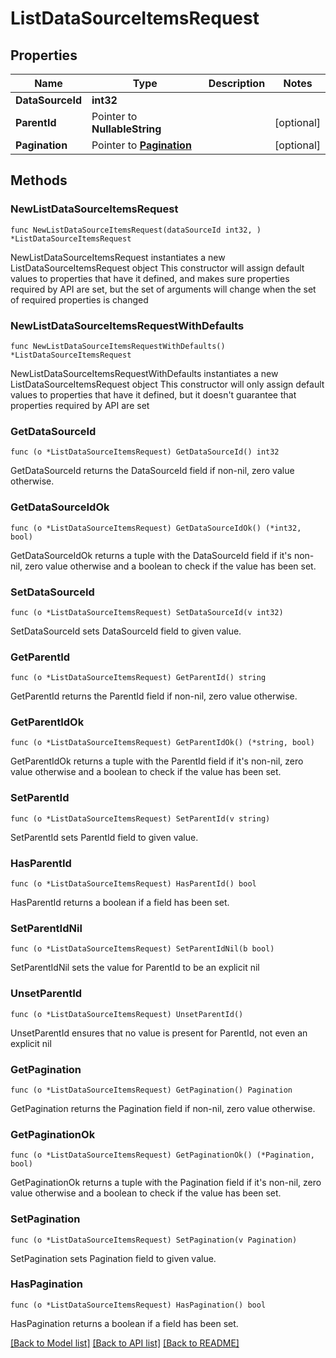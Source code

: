 # ListDataSourceItemsRequest

## Properties

Name | Type | Description | Notes
------------ | ------------- | ------------- | -------------
**DataSourceId** | **int32** |  | 
**ParentId** | Pointer to **NullableString** |  | [optional] 
**Pagination** | Pointer to [**Pagination**](Pagination.md) |  | [optional] 

## Methods

### NewListDataSourceItemsRequest

`func NewListDataSourceItemsRequest(dataSourceId int32, ) *ListDataSourceItemsRequest`

NewListDataSourceItemsRequest instantiates a new ListDataSourceItemsRequest object
This constructor will assign default values to properties that have it defined,
and makes sure properties required by API are set, but the set of arguments
will change when the set of required properties is changed

### NewListDataSourceItemsRequestWithDefaults

`func NewListDataSourceItemsRequestWithDefaults() *ListDataSourceItemsRequest`

NewListDataSourceItemsRequestWithDefaults instantiates a new ListDataSourceItemsRequest object
This constructor will only assign default values to properties that have it defined,
but it doesn't guarantee that properties required by API are set

### GetDataSourceId

`func (o *ListDataSourceItemsRequest) GetDataSourceId() int32`

GetDataSourceId returns the DataSourceId field if non-nil, zero value otherwise.

### GetDataSourceIdOk

`func (o *ListDataSourceItemsRequest) GetDataSourceIdOk() (*int32, bool)`

GetDataSourceIdOk returns a tuple with the DataSourceId field if it's non-nil, zero value otherwise
and a boolean to check if the value has been set.

### SetDataSourceId

`func (o *ListDataSourceItemsRequest) SetDataSourceId(v int32)`

SetDataSourceId sets DataSourceId field to given value.


### GetParentId

`func (o *ListDataSourceItemsRequest) GetParentId() string`

GetParentId returns the ParentId field if non-nil, zero value otherwise.

### GetParentIdOk

`func (o *ListDataSourceItemsRequest) GetParentIdOk() (*string, bool)`

GetParentIdOk returns a tuple with the ParentId field if it's non-nil, zero value otherwise
and a boolean to check if the value has been set.

### SetParentId

`func (o *ListDataSourceItemsRequest) SetParentId(v string)`

SetParentId sets ParentId field to given value.

### HasParentId

`func (o *ListDataSourceItemsRequest) HasParentId() bool`

HasParentId returns a boolean if a field has been set.

### SetParentIdNil

`func (o *ListDataSourceItemsRequest) SetParentIdNil(b bool)`

 SetParentIdNil sets the value for ParentId to be an explicit nil

### UnsetParentId
`func (o *ListDataSourceItemsRequest) UnsetParentId()`

UnsetParentId ensures that no value is present for ParentId, not even an explicit nil
### GetPagination

`func (o *ListDataSourceItemsRequest) GetPagination() Pagination`

GetPagination returns the Pagination field if non-nil, zero value otherwise.

### GetPaginationOk

`func (o *ListDataSourceItemsRequest) GetPaginationOk() (*Pagination, bool)`

GetPaginationOk returns a tuple with the Pagination field if it's non-nil, zero value otherwise
and a boolean to check if the value has been set.

### SetPagination

`func (o *ListDataSourceItemsRequest) SetPagination(v Pagination)`

SetPagination sets Pagination field to given value.

### HasPagination

`func (o *ListDataSourceItemsRequest) HasPagination() bool`

HasPagination returns a boolean if a field has been set.


[[Back to Model list]](../README.md#documentation-for-models) [[Back to API list]](../README.md#documentation-for-api-endpoints) [[Back to README]](../README.md)


